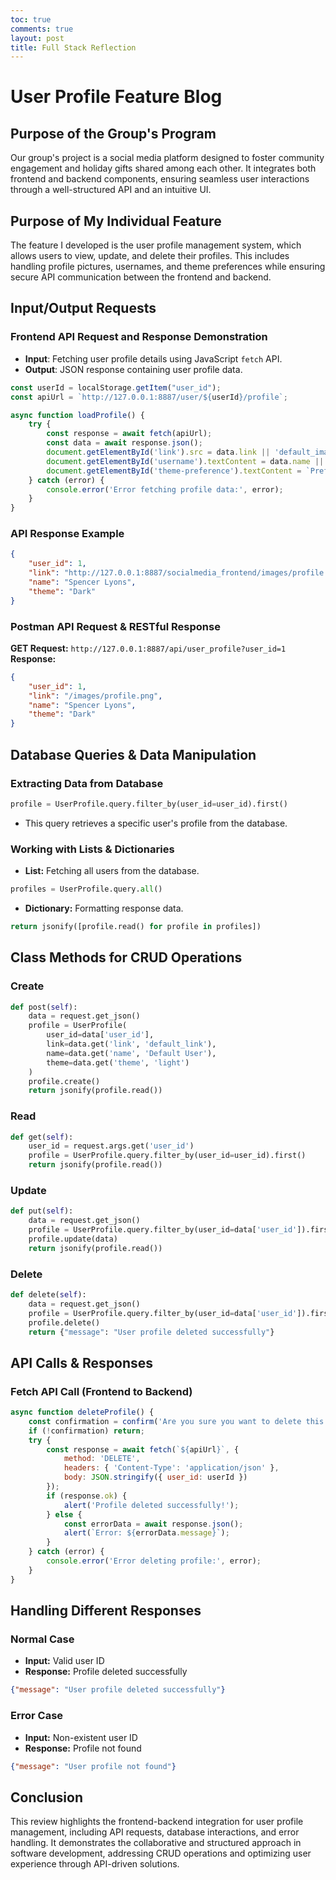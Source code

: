 ```yaml
---
toc: true
comments: true
layout: post
title: Full Stack Reflection
---
```

# User Profile Feature Blog

## Purpose of the Group's Program
Our group's project is a social media platform designed to foster community engagement and holiday gifts shared among each other. It integrates both frontend and backend components, ensuring seamless user interactions through a well-structured API and an intuitive UI.

## Purpose of My Individual Feature
The feature I developed is the user profile management system, which allows users to view, update, and delete their profiles. This includes handling profile pictures, usernames, and theme preferences while ensuring secure API communication between the frontend and backend.

## Input/Output Requests
### Frontend API Request and Response Demonstration
- **Input**: Fetching user profile details using JavaScript `fetch` API.
- **Output**: JSON response containing user profile data.

```javascript
const userId = localStorage.getItem("user_id");
const apiUrl = `http://127.0.0.1:8887/user/${userId}/profile`;

async function loadProfile() {
    try {
        const response = await fetch(apiUrl);
        const data = await response.json();
        document.getElementById('link').src = data.link || 'default_image.png';
        document.getElementById('username').textContent = data.name || 'Unknown User';
        document.getElementById('theme-preference').textContent = `Preferred Theme: ${data.theme || 'Light'}`;
    } catch (error) {
        console.error('Error fetching profile data:', error);
    }
}
```

### API Response Example
```json
{
    "user_id": 1,
    "link": "http://127.0.0.1:8887/socialmedia_frontend/images/profile.png",
    "name": "Spencer Lyons",
    "theme": "Dark"
}
```

### Postman API Request & RESTful Response
**GET Request:** `http://127.0.0.1:8887/api/user_profile?user_id=1`
**Response:**
```json
{
    "user_id": 1,
    "link": "/images/profile.png",
    "name": "Spencer Lyons",
    "theme": "Dark"
}
```

## Database Queries & Data Manipulation
### Extracting Data from Database
```python
profile = UserProfile.query.filter_by(user_id=user_id).first()
```
- This query retrieves a specific user's profile from the database.

### Working with Lists & Dictionaries
- **List:** Fetching all users from the database.
```python
profiles = UserProfile.query.all()
```
- **Dictionary:** Formatting response data.
```python
return jsonify([profile.read() for profile in profiles])
```

## Class Methods for CRUD Operations
### Create
```python
def post(self):
    data = request.get_json()
    profile = UserProfile(
        user_id=data['user_id'],
        link=data.get('link', 'default_link'),
        name=data.get('name', 'Default User'),
        theme=data.get('theme', 'light')
    )
    profile.create()
    return jsonify(profile.read())
```

### Read
```python
def get(self):
    user_id = request.args.get('user_id')
    profile = UserProfile.query.filter_by(user_id=user_id).first()
    return jsonify(profile.read())
```

### Update
```python
def put(self):
    data = request.get_json()
    profile = UserProfile.query.filter_by(user_id=data['user_id']).first()
    profile.update(data)
    return jsonify(profile.read())
```

### Delete
```python
def delete(self):
    data = request.get_json()
    profile = UserProfile.query.filter_by(user_id=data['user_id']).first()
    profile.delete()
    return {"message": "User profile deleted successfully"}
```

## API Calls & Responses
### Fetch API Call (Frontend to Backend)
```javascript
async function deleteProfile() {
    const confirmation = confirm('Are you sure you want to delete this profile?');
    if (!confirmation) return;
    try {
        const response = await fetch(`${apiUrl}`, {
            method: 'DELETE',
            headers: { 'Content-Type': 'application/json' },
            body: JSON.stringify({ user_id: userId })
        });
        if (response.ok) {
            alert('Profile deleted successfully!');
        } else {
            const errorData = await response.json();
            alert(`Error: ${errorData.message}`);
        }
    } catch (error) {
        console.error('Error deleting profile:', error);
    }
}
```

## Handling Different Responses
### Normal Case
- **Input:** Valid user ID
- **Response:** Profile deleted successfully
```json
{"message": "User profile deleted successfully"}
```

### Error Case
- **Input:** Non-existent user ID
- **Response:** Profile not found
```json
{"message": "User profile not found"}
```

## Conclusion
This review highlights the frontend-backend integration for user profile management, including API requests, database interactions, and error handling. It demonstrates the collaborative and structured approach in software development, addressing CRUD operations and optimizing user experience through API-driven solutions.